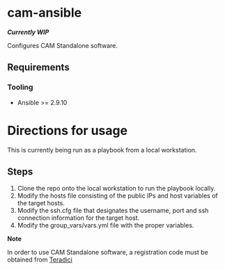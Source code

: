 # cam-ansible

***Currently WIP***

Configures CAM Standalone software. 

## Requirements
### Tooling
- Ansible >= 2.9.10

# Directions for usage
This is currently being run as a playbook from a local workstation. 

## Steps 
1. Clone the repo onto the local workstation to run the playbook locally.
2. Modify the hosts file consisting of the public IPs and host variables of the target hosts.  
3. Modify the ssh.cfg file that designates the username, port and ssh connection information for the target host.
4. Modify the group_vars/vars.yml file with the proper variables.


**Note**

In order to use CAM Standalone software, a registration code
must be obtained from [Teradici](https://www.teradici.com/)

